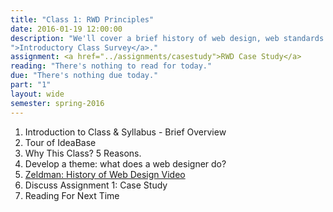 ```yaml
---
title: "Class 1: RWD Principles"
date: 2016-01-19 12:00:00
description: "We'll cover a brief history of web design, web standards and why responsive design is important.  I'll also have you take the <a href="https://kent.qualtrics.com/SE/?SID=SV_02FBFyozDRa4b8F
">Introductory Class Survey</a>."
assignment: <a href="../assignments/casestudy">RWD Case Study</a>
reading: "There's nothing to read for today."
due: "There's nothing due today."
part: "1"
layout: wide
semester: spring-2016
---
```


1.  Introduction to Class & Syllabus - Brief Overview
2.  Tour of IdeaBase
2.  Why This Class?  5 Reasons.
3.  Develop a theme: what does a web designer do?
4.  [Zeldman: History of Web Design Video](http://www.lynda.com/Web-Documentaries-tutorials/Jeffrey-Zeldman-20-years-Web-Design-Community/167374/188504-4.html)
5.  Discuss Assignment 1: Case Study
6.  Reading For Next Time